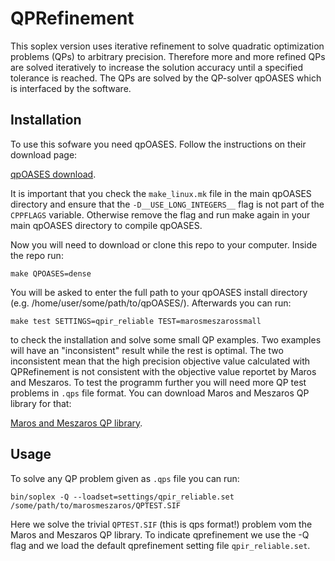 # QPRefinement

This soplex version uses iterative refinement to solve quadratic optimization problems (QPs) to arbitrary precision.
Therefore more and more refined QPs are solved iteratively to increase the solution accuracy until a specified tolerance is reached.
The QPs are solved by the QP-solver qpOASES which is interfaced by the software.

## Installation

To use this sofware you need qpOASES. Follow the instructions on their download page:

[qpOASES download](https://projects.coin-or.org/qpOASES "download qpOASES here and come back after installation (compiliation)").

It is important that you check the `make_linux.mk` file in the main qpOASES directory and ensure that the `-D__USE_LONG_INTEGERS__` flag is not part of the `CPPFLAGS` variable.
Otherwise remove the flag and run make again in your main qpOASES directory to compile qpOASES.

Now you will need to download or clone this repo to your computer. Inside the repo run:

    make QPOASES=dense

You will be asked to enter the full path to your qpOASES install directory (e.g. /home/user/some/path/to/qpOASES/).
Afterwards you can run:

    make test SETTINGS=qpir_reliable TEST=marosmeszarossmall

to check the installation and solve some small QP examples. Two examples will have an "inconsistent" result while the rest is optimal. The two inconsistent mean that the high precision objective value calculated with QPRefinement is not consistent with the objective value reportet by Maros and Meszaros. To test the programm further you will need more QP test problems in `.qps` file format. You can download Maros and Meszaros QP library for that:

[Maros and Meszaros QP library](http://www.cuter.rl.ac.uk/Problems/marmes.shtml "The Maros and Meszaros Convex Quadratic Programming Test Problem Set").

## Usage

To solve any QP problem given as `.qps` file you can run:

    bin/soplex -Q --loadset=settings/qpir_reliable.set /some/path/to/marosmeszaros/QPTEST.SIF

Here we solve the trivial `QPTEST.SIF` (this is qps format!) problem vom the Maros and Meszaros QP library. To indicate qprefinement we use the -Q flag and we load the default qprefinement setting file `qpir_reliable.set`.

